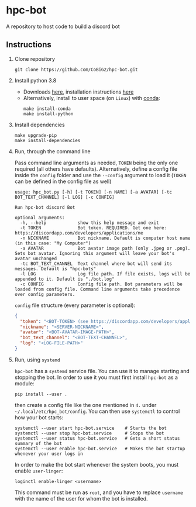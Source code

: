 # hpc-bot
A repository to host code to build a discord bot

## Instructions
1.  Clone repository
    ```shell script
    git clone https://github.com/CoBiG2/hpc-bot.git
    ```

2.  Install python 3.8
    *   Downloads [here](https://www.python.org/downloads/), installation instructions [here](https://docs.python.org/3.8/using/unix.html)
    *   Alternatively, install to user space (on `Linux`) with [conda](https://docs.conda.io/projects/conda/en/latest/):
        ```shell script
        make install-conda
        make install-python
        ```

3.  Install dependencies
    ```shell script
    make upgrade-pip
    make install-dependencies
    ```
4.  Run, through the command line

    Pass command line arguments as needed, `TOKEN` being the only one required (all others have defaults).
    Alternatively, define a config file inside the `config` folder and use the `--config` argument to load it (`TOKEN` can be defined in the config file as well)

    ```
    usage: hpc_bot.py [-h] [-t TOKEN] [-n NAME] [-a AVATAR] [-tc BOT_TEXT_CHANNEL] [-l LOG] [-c CONFIG]

    Run hpc-bot discord Bot

    optional arguments:
      -h, --help            show this help message and exit
      -t TOKEN              Bot token. REQUIRED. Get one here: https://discordapp.com/developers/applications/me
      -n NICKNAME           Bot nickname. Default is computer host name (in this case: "My Computer")
      -a AVATAR             Bot avatar image path (only .jpeg or .png). Sets bot avatar. Ignoring this argument will leave your bot's avatar unchanged
      -tc BOT_TEXT_CHANNEL  Text channel where bot will send its messages. Default is "hpc-bots"
      -l LOG                Log file path. If file exists, logs will be appended to it. Default is "./bot.log"
      -c CONFIG             Config file path. Bot parameters will be loaded from config file. Command line arguments take precedence over config parameters.
    ```

    `config` file structure (every parameter is optional):
    ```json
    {
      "token": "<BOT-TOKEN> (see https://discordapp.com/developers/applications/me')",
      "nickname": "<SERVER-NICKNAME>",
      "avatar": "<BOT-AVATAR-IMAGE-PATH>",
      "bot_text_channel": "<BOT-TEXT-CHANNEL>",
      "log": "<LOG-FILE-PATH>"
    }
    ```

5.  Run, using `systemd`

    `hpc-bot` has a `systemd` service file. You can use it to manage starting and stopping the bot.
    In order to use it you must first install `hpc-bot` as a module:

    ```shell script
    pip install --user .
    ```
  
    then create a config file like the one mentioned in `4.` under `~/.local/etc/hpc_bot/config`.
    You can then use `systemctl` to control how your bot starts:
    
    ```shell script
    systemctl --user start hpc-bot.service    # Starts the bot
    systemctl --user stop hpc-bot.service     # Stops the bot
    systemctl --user status hpc-bot.service   # Gets a short status summary of the bot
    systemctl --user enable hpc-bot.service   # Makes the bot startup whenever your user logs in
    ```
    
    In order to make the bot start whenever the system boots, you must enable `user-linger`:
    
    ```shell script
    loginctl enable-linger <username>
    ```
    
    This command must be run as `root`, and you have to replace `username` with the name of the user for whom the bot is installed.
